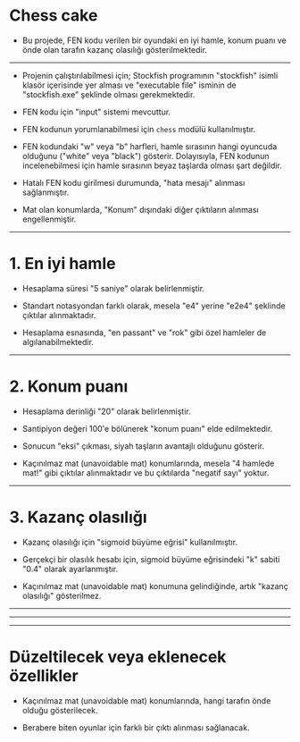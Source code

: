 # Chess cake

- Bu projede, FEN kodu verilen bir oyundaki en iyi hamle, konum puanı ve önde olan tarafın kazanç olasılığı gösterilmektedir.

***

- Projenin çalıştırılabilmesi için; Stockfish programının "stockfish" isimli klasör içerisinde yer alması ve "executable file" isminin de "stockfish.exe" şeklinde olması gerekmektedir.

- FEN kodu için "input" sistemi mevcuttur.

- FEN kodunun yorumlanabilmesi için `chess` modülü kullanılmıştır.

- FEN kodundaki "w" veya "b" harfleri, hamle sırasının hangi oyuncuda olduğunu ("white" veya "black") gösterir. Dolayısıyla, FEN kodunun incelenebilmesi için hamle sırasının beyaz taşlarda olması şart değildir.

- Hatalı FEN kodu girilmesi durumunda, "hata mesajı" alınması sağlanmıştır.

- Mat olan konumlarda, "Konum" dışındaki diğer çıktıların alınması engellenmiştir.

***

# 1. En iyi hamle

- Hesaplama süresi "5 saniye" olarak belirlenmiştir.

- Standart notasyondan farklı olarak, mesela "e4" yerine "e2e4" şeklinde çıktılar alınmaktadır.

- Hesaplama esnasında, "en passant" ve "rok" gibi özel hamleler de algılanabilmektedir.

***

# 2. Konum puanı

- Hesaplama derinliği "20" olarak belirlenmiştir.

- Santipiyon değeri 100'e bölünerek "konum puanı" elde edilmektedir.

- Sonucun "eksi" çıkması, siyah taşların avantajlı olduğunu gösterir.

- Kaçınılmaz mat (unavoidable mat) konumlarında, mesela "4 hamlede mat!" gibi çıktılar alınmaktadır ve bu çıktılarda "negatif sayı" yoktur.

***

# 3. Kazanç olasılığı

- Kazanç olasılığı için "sigmoid büyüme eğrisi" kullanılmıştır.

- Gerçekçi bir olasılık hesabı için, sigmoid büyüme eğrisindeki "k" sabiti "0.4" olarak ayarlanmıştır.

- Kaçınılmaz mat (unavoidable mat) konumuna gelindiğinde, artık "kazanç olasılığı" gösterilmez.

***
***
***

# Düzeltilecek veya eklenecek özellikler

- Kaçınılmaz mat (unavoidable mat) konumlarında, hangi tarafın önde olduğu gösterilecek.

- Berabere biten oyunlar için farklı bir çıktı alınması sağlanacak.